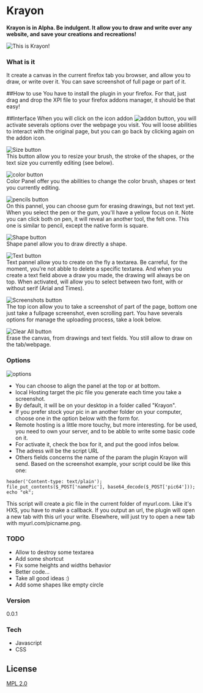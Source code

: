 # Krayon
**Krayon is in Alpha. Be indulgent. It allow you to draw and write over any website, and save your creations and recreations!**

![This is Krayon!](http://annuaireblogbd.com/krayon/r/i/plugin.png)  

### What is it
It create a canvas in the current firefox tab you browser, and allow you to draw, or write over it. You can save screenshot of full page or part of it.

##How to use
You have to install the plugin in your firefox. For that, just drag and drop the XPI file to your firefox addons manager, it should be that easy!

##Interface
When you will click on the icon addon ![addon button](http://www.annuaireblogbd.com/krayon/r/i/icon.png), you will activate severals options over the webpage you visit. You will loose abilities to interact with the original page, but you can go back by clicking again on the addon icon.

![Size button](http://www.annuaireblogbd.com/krayon/r/i/size.png)  
This button allow you to resize your brush, the stroke of the shapes, or the text size you currently editing (see below).

![color button](http://www.annuaireblogbd.com/krayon/r/i/color.png)  
Color Panel offer you the abilities to change the color brush, shapes or text you currently editing.

![pencils button](http://www.annuaireblogbd.com/krayon/r/i/pen.png)  
On this pannel, you can choose gum for erasing drawings, but not text yet. When you select the pen or the gum, you'll have a yellow focus on it. Note you can click both on pen, it will reveal an another tool, the felt one. This one is similar to pencil, except the native form is square.

![Shape button](http://www.annuaireblogbd.com/krayon/r/i/forms.png)  
Shape panel allow you to draw directly a shape.

![Text button](http://www.annuaireblogbd.com/krayon/r/i/text.png)  
Text pannel allow you to create on the fly a textarea. Be carreful, for the moment, you're not abble to delete a specific textarea. And when you create a text field above a draw you made, the drawing will always be on top. When activated, will allow you to select between two font, with or without serif (Arial and Times).

![Screenshots button](http://www.annuaireblogbd.com/krayon/r/i/screenshot.png)  
The top icon allow you to take a screenshot of part of the page, bottom one just take a fullpage screenshot, even scrolling part. You have severals options for manage the uploading process, take a look below.

![Clear All button](http://www.annuaireblogbd.com/krayon/r/i/clearall.png)  
Erase the canvas, from drawings and text fields. You still allow to draw on the tab/webpage.

### Options

![options](http://www.annuaireblogbd.com/krayon/r/i/options.png)  
- You can choose to align the panel at the top or at bottom.
- local Hosting target the pic file you generate each time you take a screenshot. 
 - By default, it will be on your desktop in a folder called "Krayon". 
 - If you prefer stock your pic in an another folder on your computer, choose one in the option below with the form for.
- Remote hosting is a little more touchy, but more interesting. for be used, you need to own your server, and to be abble to write some basic code on it. 
 - For activate it, check the box for it, and put the good infos below. 
 - The adress will be the script URL
 - Others fields concerns the name of the param the plugin Krayon will send.
Based on the screenshot example, your script could be like this one:
```
header('Content-type: text/plain');
file_put_contents($_POST['namePic'], base64_decode($_POST['pic64']));
echo "ok";
```

This script will create a pic file in the current folder of myurl.com.
Like it's HXS, you have to make a callback. If you output an url, the plugin will open a new tab with this url your write. Elsewhere, will just try to open a new tab with myurl.com/picname.png.

### TODO
- Allow to destroy some textarea
- Add some shortcut
- Fix some heights and widths behavior
- Better code...
- Take all good ideas :)
- Add some shapes like empty circle

### Version
0.0.1

### Tech
* Javascript
* CSS

License
----
[MPL 2.0](https://www.mozilla.org/MPL/2.0/)